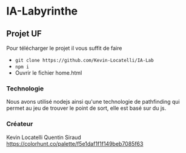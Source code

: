 # IA-Labyrinthe

## Projet UF

Pour télécharger le projet il vous suffit de faire
- `git clone https://github.com/Kevin-Locatelli/IA-Lab`
- `npm i`
- Ouvrir le fichier home.html
### Technologie

Nous avons utilisé nodejs ainsi qu'une technologie de pathfinding qui permet au jeu de trouver le point de sort, elle est basé sur du js.

### Créateur
Kevin Locatelli
Quentin Siraud
https://colorhunt.co/palette/f5e1daf1f1f149beb7085f63
